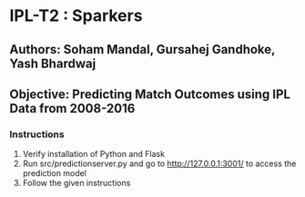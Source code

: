 # IPL-T2 : Sparkers

## Authors: Soham Mandal, Gursahej Gandhoke, Yash Bhardwaj


## Objective: Predicting Match Outcomes using IPL Data from 2008-2016

### Instructions

 1. Verify installation of Python and Flask
 2. Run src/predictionserver.py and go to http://127.0.0.1:3001/ to access the prediction model
 3. Follow the given instructions


